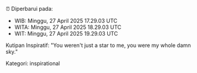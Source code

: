 ⏰ Diperbarui pada:
- WIB: Minggu, 27 April 2025 17.29.03 UTC
- WITA: Minggu, 27 April 2025 18.29.03 UTC
- WIT: Minggu, 27 April 2025 19.29.03 UTC

Kutipan Inspiratif:
"You weren't just a star to me, you were my whole damn sky."


Kategori: inspirational

